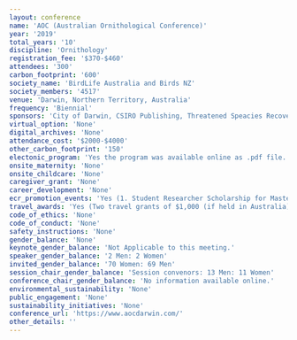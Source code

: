 ```yaml
---
layout: conference 
name: 'AOC (Australian Ornithological Conference)'
year: '2019'
total_years: '10'
discipline: 'Ornithology'
registration_fee: '$370-$460'
attendees: '300'
carbon_footprint: '600'
society_name: 'BirdLife Australia and Birds NZ'
society_members: '4517'
venue: 'Darwin, Northern Territory, Australia'
frequency: 'Biennial'
sponsors: 'City of Darwin, CSIRO Publishing, Threatened Speacies Recovery Hub, Charles Darwin University, Ornitela, Lotek (advancing life sciences), Animal Data Science, Charles Darwin University RIEL (research Institute for Environment and Livelihoods), Darwin Port'
virtual_option: 'None'
digital_archives: 'None'
attendance_cost: '$2000-$4000'
other_carbon_footprint: '150'
electonic_program: 'Yes the program was available online as .pdf file.'
onsite_maternity: 'None'
onsite_childcare: 'None'
caregiver_grant: 'None'
career_development: 'None'
ecr_promotion_events: 'Yes (1. Student Researcher Scholarship for Masters, Honors and PhD students 2. Gavin Jackson Award. The recipient will be a current or recent University ornithology student (including Grad. Certificate, Grad. Diploma, Bachelors Degree, MSc or PhD), and will have demonstrated a passion for birds. The prize will include reimbursement of the registration fee to attend the 2019 Australasian Ornithological Conference, and a two year membership to BirdLife Australia (including an electronic subscription to Emu).  3. Birdlife Western Australia has two sponsorships of $500 each on offered for Western Australian postgraduate students. Sponsorships will be allocated on the basis of the merit, quality and relevance of submitted abstracts. The cut off date for the submission of abstracts is 30th November 2018. BWA will notify successful applicants by email or post by 30th January 2019. Funding of $500 will then be forwarded and acknowledged to these people at the AOC2019. The conditions of this sponsorship are that applicants: Are enrolled for a postgraduate degree that is relevant to ornithology, Are studying in Western Australia, Have registered to attend the AOC2019 for at least one day, Are prepared to present a paper at this conference, Have not received any other subsidy or grant to attend the AOC2019  4. Ice-breaker Event)'
travel_awards: 'Yes (Two travel grants of $1,000 (if held in Australia) each are on offer for the AOC2019. Criteria: A travel grant is awarded ONCE to any one person. To be eligible, applicants must be current Birds NZ members at the time of submitting an application. Successful applicants are expected to write a short report on their conference experience for publication in Birds New Zealand and/or submit an article to Notornis.)'
code_of_ethics: 'None'
code_of_conduct: 'None'
safety_instructions: 'None'
gender_balance: 'None'
keynote_gender_balance: 'Not Applicable to this meeting.'
speaker_gender_balance: '2 Men: 2 Women'
invited_gender_balance: '70 Women: 69 Men'
session_chair_gender_balance: 'Session convenors: 13 Men: 11 Women'
conference_chair_gender_balance: 'No information available online.'
environmental_sustainability: 'None'
public_engagement: 'None'
sustainability_initiatives: 'None'
conference_url: 'https://www.aocdarwin.com/'
other_details: ''
---
```

